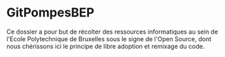 # GitPompesBEP
Ce dossier a pour but de récolter des ressources informatiques au sein de l'Ecole Polytechnique de Bruxelles sous le signe de l'Open Source, dont nous chérissons ici le principe de libre adoption et remixage du code.
